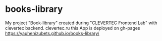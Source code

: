 # books-library
My project "Book-library" created during "CLEVERTEC Frontend Lab" with clevertec backend. clevertec.ru
this App is deployed on gh-pages https://yauhenizubets.github.io/books-library/
